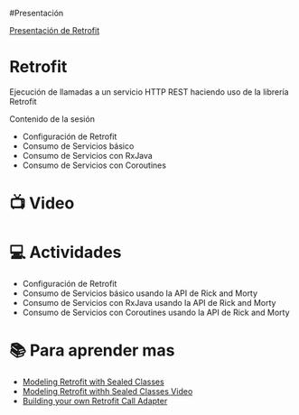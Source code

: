 #Presentación

[Presentación de Retrofit](https://docs.google.com/presentation/d/1hpJuGmgkLIHIBdDUpMWwR1tBm6Si7aVPUOOsSZyCHOA/edit?usp=sharing)

# Retrofit
Ejecución de llamadas a un servicio HTTP REST haciendo uso de la librería Retrofit

Contenido de la sesión
- Configuración de Retrofit
- Consumo de Servicios básico
- Consumo de Servicios con RxJava
- Consumo de Servicios con Coroutines

# :tv:  Video

# :computer:  Actividades
- Configuración de Retrofit
- Consumo de Servicios básico usando la API de Rick and Morty
- Consumo de Servicios con RxJava usando la API de Rick and Morty
- Consumo de Servicios con Coroutines usando la API de Rick and Morty

# :books: Para aprender mas 
- [Modeling Retrofit with Sealed Classes](https://proandroiddev.com/modeling-retrofit-responses-with-sealed-classes-and-coroutines-9d6302077dfe)
- [Modeling Retrofit withh Sealed Classes Video](https://www.youtube.com/watch?v=agjbbn9Swkc&ab_channel=AndroidWorldwide)
- [Building your own Retrofit Call Adapter](https://medium.com/android-news/building-your-own-retrofit-call-adapter-b198169bab69)
